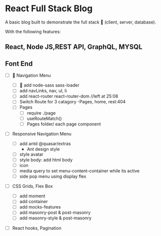 # React Full Stack Blog

A basic blog built to demonstrate the full stack 🥞 (client, server, database).

With the following features:

## React, Node JS,REST API, GraphQL, MYSQL

## Font End

- [ ] 📝 Navigation Menu

  - [ ] 📝 add node-sass sass-loader
  - [ ] add navLinks, nav, ul, li
  - [ ] add react-router react-router-dom
        //left at 25:08
  - [ ] Switch Route for 3 catagory
        -Pages, home, rest:404
  - [ ] Pages
    - [ ] require ./page
    - [ ] useRouteMatch()
    - [ ] Pages folder/ each page component

- [ ] Responsive Navigation Menu

  - [ ] add antd @quasar/extras
    - Ant design style
  - [ ] style avatar
  - [ ] style body: add html body
  - [ ] icon
  - [ ] media query to set menu-content-container while its active
  - [ ] side pop menu using display flex

- [ ] CSS Grids, Flex Box

  - [ ] add moment
  - [ ] add container
  - [ ] add mocks-features
  - [ ] add masonry-post & post-masonry
  - [ ] add masonry-style & post-masonry

- [ ] React hooks, Pagination
